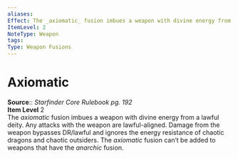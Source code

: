 ```yaml
---
aliases: 
Effect: The _axiomatic_ fusion imbues a weapon with divine energy from a lawful deity. Any attacks with the weapon are lawful-aligned. Damage from the weapon bypasses DR/lawful and ignores the energy resistance of chaotic dragons and chaotic outsiders. The _axiomatic_ fusion can’t be added to weapons that have the _anarchic_ fusion.
ItemLevel: 2
NoteType: Weapon
tags: 
Type: Weapon Fusions
---
```


# Axiomatic

**Source**:: _Starfinder Core Rulebook pg. 192_  
**Item Level** 2  
The _axiomatic_ fusion imbues a weapon with divine energy from a lawful deity. Any attacks with the weapon are lawful-aligned. Damage from the weapon bypasses DR/lawful and ignores the energy resistance of chaotic dragons and chaotic outsiders. The _axiomatic_ fusion can’t be added to weapons that have the _anarchic_ fusion.
